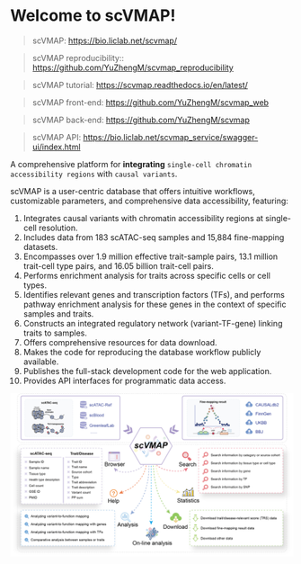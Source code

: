 # Welcome to scVMAP!

> scVMAP: https://bio.liclab.net/scvmap/

> scVMAP reproducibility:: https://github.com/YuZhengM/scvmap_reproducibility

> scVMAP tutorial: https://scvmap.readthedocs.io/en/latest/

> scVMAP front-end: https://github.com/YuZhengM/scvmap_web

> scVMAP back-end: https://github.com/YuZhengM/scvmap

> scVMAP API: https://bio.liclab.net/scvmap_service/swagger-ui/index.html

A comprehensive platform for **integrating** `single-cell chromatin accessibility regions` with `causal variants`.

scVMAP is a user-centric database that offers intuitive workflows, customizable parameters, and comprehensive data accessibility, featuring:

1. Integrates causal variants with chromatin accessibility regions at single-cell resolution.
2. Includes data from 183 scATAC-seq samples and 15,884 fine-mapping datasets.
3. Encompasses over 1.9 million effective trait-sample pairs, 13.1 million trait-cell type pairs, and 16.05 billion trait-cell pairs.
4. Performs enrichment analysis for traits across specific cells or cell types.
5. Identifies relevant genes and transcription factors (TFs), and performs pathway enrichment analysis for these genes in the context of specific samples and traits.
6. Constructs an integrated regulatory network (variant-TF-gene) linking traits to samples.
7. Offers comprehensive resources for data download.
8. Makes the code for reproducing the database workflow publicly available.
9. Publishes the full-stack development code for the web application.
10. Provides API interfaces for programmatic data access.

![overview.png](database/img/overview.png)
